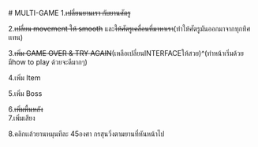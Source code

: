 ﻿﻿# MULTI-GAME
1.<S>เปลี่ยนยานเรา กับยานศัตรู</S><br>

2.<S>เปลี่ยน movement ให้ smooth</S> และ<S>ให้ศัตรูเคลื่อนที่มาหาเรา</S>(ทำให้ศัตรูมันออกมาจากทุกทิศเเทน)<br>

3.<S>เพิ่ม GAME OVER & TRY AGAIN</S>(เหลือเปลี่ยนINTERFACEให้สวย)^(ทำหน้าเริ่มด้วย มีhow to play ด้วยจะดีมากๆ)<br>

4.เพิ่ม Item<br>

5.เพิ่ม Boss<br>

6.<S>เพิ่มพื้นหลัง</S>
<br>
7.เพิ่มเสียง<br>

8.คลิกเเล้วยานหมุนทีละ 45องศา กรสุนวิ่งตามยานที่หันหน้าไป


